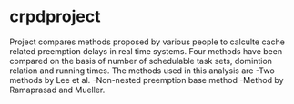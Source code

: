 crpdproject
===========

Project compares methods proposed by various people to calculte 
cache related preemption delays in real time systems. Four methods
have been compared on the basis of number of schedulable task sets,
domintion relation and running times.
The methods used in this analysis are
-Two methods by Lee et al.
-Non-nested preemption base method 
-Method by Ramaprasad and Mueller.
